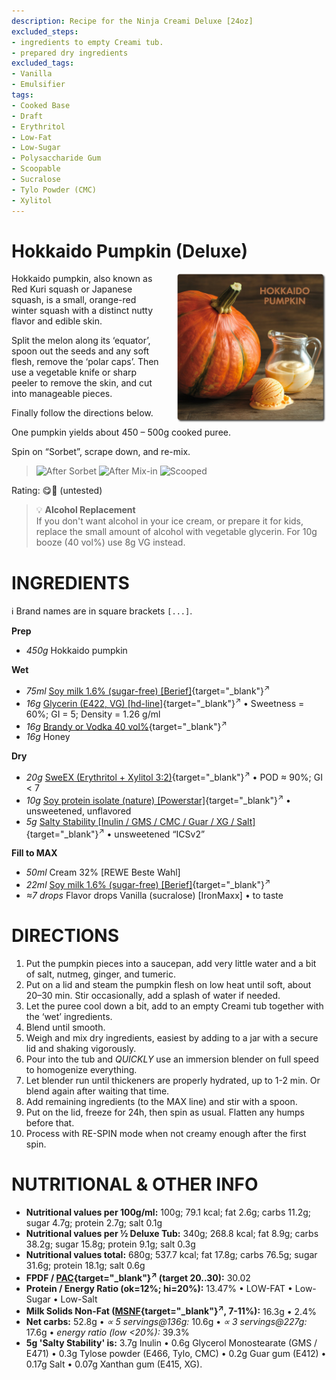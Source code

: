 ```yaml
---
description: Recipe for the Ninja Creami Deluxe [24oz]
excluded_steps:
- ingredients to empty Creami tub.
- prepared dry ingredients
excluded_tags:
- Vanilla
- Emulsifier
tags:
- Cooked Base
- Draft
- Erythritol
- Low-Fat
- Low-Sugar
- Polysaccharide Gum
- Scoopable
- Sucralose
- Tylo Powder (CMC)
- Xylitol
---
```

# Hokkaido Pumpkin (Deluxe)
<img style="float: right; margin-left: 1.5em;" width=240 alt="Logo" src="logo-hokkaido-pumpkin.png" />

Hokkaido pumpkin, also known as Red Kuri squash or Japanese squash, is a small, orange-red winter squash
with a distinct nutty flavor and edible skin.

Split the melon along its ‘equator’, spoon out the seeds and any soft flesh, remove the ‘polar caps’.
Then use a vegetable knife or sharp peeler to remove the skin, and cut into manageable pieces.

Finally follow the directions below.

One pumpkin yields about 450 – 500g cooked puree.
<br clear=all />

Spin on “Sorbet”, scrape down, and re-mix.

> <img width=220 alt="After Sorbet" src="_1.jpg" class="zoomable" />
> <img width=220 alt="After Mix-in" src="_2.jpg" class="zoomable" />
> <img width=220 alt="Scooped" src="_3.jpg" class="zoomable" />

Rating: 😋🎃 (untested)

> 💡 **Alcohol Replacement**<br />
> If you don't want alcohol in your ice cream, or prepare it for kids,
> replace the small amount of alcohol with vegetable glycerin.
> For 10g booze (40 vol%) use 8g VG instead.

# INGREDIENTS

ℹ️ Brand names are in square brackets `[...]`.

**Prep**

  - _450g_ Hokkaido pumpkin

**Wet**

  - _75ml_ [Soy milk 1.6% (sugar-free) \[Berief\]](/ice-creamery/info/ingredients/#soy-milk){target="_blank"}<sup>↗</sup>
  - _16g_ [Glycerin (E422, VG) \[hd-line\]](/ice-creamery/info/ingredients/#vegetable-glycerin-glycerol-vg-e422){target="_blank"}<sup>↗</sup> • Sweetness = 60%; GI = 5; Density = 1.26 g/ml
  - _16g_ [Brandy or Vodka 40 vol%](/ice-creamery/info/ingredients/#alcohol-ethanol){target="_blank"}<sup>↗</sup>
  - _16g_ Honey

**Dry**

  - _20g_ [SweEX (Erythritol + Xylitol 3:2)](/ice-creamery/info/ingredients/#sweex-erythritol-xylitol-blend){target="_blank"}<sup>↗</sup> • POD ≈ 90%; GI < 7
  - _10g_ [Soy protein isolate (nature) \[Powerstar\]](/ice-creamery/info/ingredients/#soy-protein-isolate){target="_blank"}<sup>↗</sup> • unsweetened, unflavored
  - _5g_ [Salty Stability \[Inulin / GMS / CMC / Guar / XG / Salt\]](/ice-creamery/S/Salty%20Stability/){target="_blank"}<sup>↗</sup> • unsweetened “ICSv2”

**Fill to MAX**

  - _50ml_ Cream 32% [REWE Beste Wahl]
  - _22ml_ [Soy milk 1.6% (sugar-free) \[Berief\]](/ice-creamery/info/ingredients/#soy-milk){target="_blank"}<sup>↗</sup>
  - _≈7 drops_ Flavor drops Vanilla (sucralose) [IronMaxx] • to taste

# DIRECTIONS

 1. Put the pumpkin pieces into a saucepan, add very little water and a bit of salt, nutmeg, ginger, and tumeric.
 1. Put on a lid and steam the pumpkin flesh on low heat until soft, about 20–30 min. Stir occasionally, add a splash of water if needed.
 1. Let the puree cool down a bit, add to an empty Creami tub together with the ‘wet’ ingredients.
 1. Blend until smooth.
 1. Weigh and mix dry ingredients, easiest by adding to a jar with a secure lid and shaking vigorously.
 1. Pour into the tub and *QUICKLY* use an immersion blender on full speed to homogenize everything.
 1. Let blender run until thickeners are properly hydrated, up to 1-2 min. Or blend again after waiting that time.
 1. Add remaining ingredients (to the MAX line) and stir with a spoon.
 1. Put on the lid, freeze for 24h, then spin as usual. Flatten any humps before that.
 1. Process with RE-SPIN mode when not creamy enough after the first spin.

# NUTRITIONAL & OTHER INFO

- **Nutritional values per 100g/ml:** 100g; 79.1 kcal; fat 2.6g; carbs 11.2g; sugar 4.7g; protein 2.7g; salt 0.1g
- **Nutritional values per ½ Deluxe Tub:** 340g; 268.8 kcal; fat 8.9g; carbs 38.2g; sugar 15.8g; protein 9.1g; salt 0.3g
- **Nutritional values total:** 680g; 537.7 kcal; fat 17.8g; carbs 76.5g; sugar 31.6g; protein 18.1g; salt 0.6g
- **FPDF / [PAC](/ice-creamery/info/glossary/#potere-anti-congelante-pac){target="_blank"}<sup>↗</sup> (target 20..30):** 30.02
- **Protein / Energy Ratio (ok=12%; hi=20%):** 13.47% • LOW-FAT • Low-Sugar • Low-Salt
- **Milk Solids Non-Fat ([MSNF](/ice-creamery/info/glossary/#milk-solids-not-fat-msnf){target="_blank"}<sup>↗</sup>, 7-11%):** 16.3g • 2.4%
- **Net carbs:** 52.8g • *∝ 5 servings@136g:* 10.6g • *∝ 3 servings@227g:* 17.6g • *energy ratio (low <20%):* 39.3%
- **5g 'Salty Stability' is:** 3.7g Inulin • 0.6g Glycerol Monostearate (GMS / E471) • 0.3g Tylose powder (E466, Tylo, CMC) • 0.2g Guar gum (E412) • 0.17g Salt • 0.07g Xanthan gum (E415, XG).
